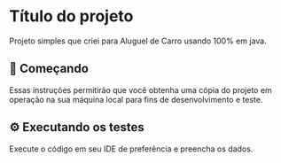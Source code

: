 # Título do projeto

Projeto simples que criei para Aluguel de Carro usando 100% em java.

## 🚀 Começando

Essas instruções permitirão que você obtenha uma cópia do projeto em operação na sua máquina local para fins de desenvolvimento e teste.

## ⚙️ Executando os testes

Execute o código em seu IDE de preferência e preencha os dados.



